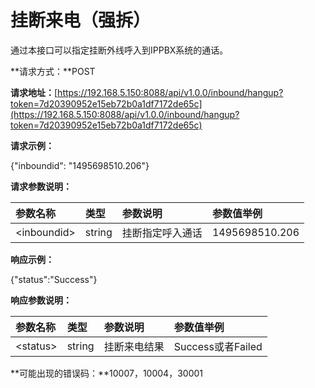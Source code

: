 # 挂断来电（强拆）

通过本接口可以指定挂断外线呼入到IPPBX系统的通话。

**请求方式：**POST

**请求地址：**[https://192.168.5.150:8088/api/v1.0.0/inbound/hangup?token=7d20390952e15eb72b0a1df7172de65c](https://192.168.5.150:8088/api/v1.0.0/inbound/hangup?token=7d20390952e15eb72b0a1df7172de65c)

**请求示例：**

{"inboundid": "1495698510.206"}

**请求参数说明：**

| 参数名称 | 类型 | 参数说明 | 参数值举例 |
| :--- | :--- | :--- | :--- |
| &lt;inboundid&gt; | string | 挂断指定呼入通话 | 1495698510.206 |

**响应示例：**

{"status":"Success"}

**响应参数说明：**

| 参数名称 | 类型 | 参数说明 | 参数值举例 |
| :--- | :--- | :--- | :--- |
| &lt;status&gt; | string | 挂断来电结果 | Success或者Failed |

**可能出现的错误码：**10007，10004，30001

